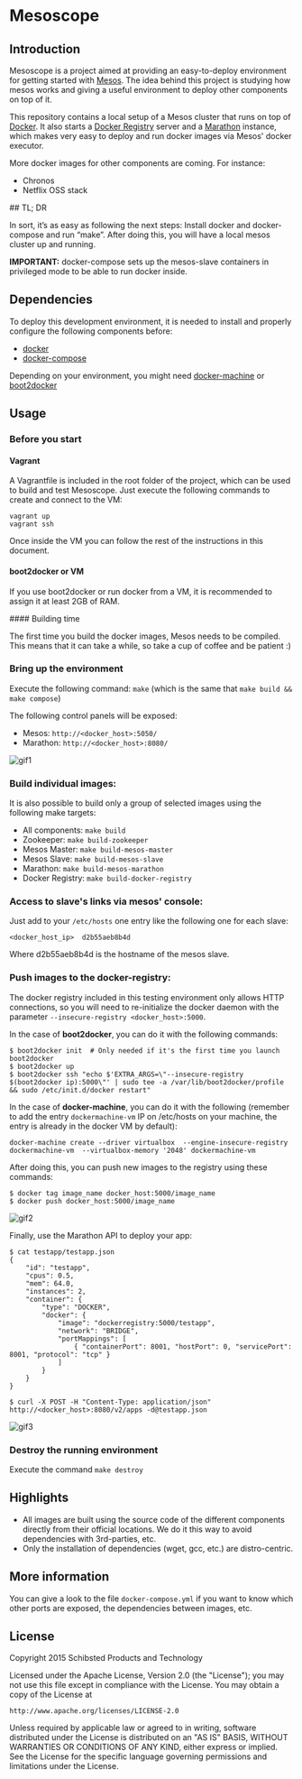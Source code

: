 # Mesoscope

## Introduction

Mesoscope is a project aimed at providing an easy-to-deploy environment
for getting started with [Mesos](http://mesos.apache.org/). The
idea behind this project is studying how mesos works and giving a
useful environment to deploy other components on top of it.

This repository contains a local setup of a Mesos cluster  that runs on top of
[Docker](https://www.docker.com/). It also starts a
[Docker Registry](https://docs.docker.com/registry/) server and a
[Marathon](https://mesosphere.github.io/marathon/) instance, which
makes very easy to deploy and run docker images via Mesos' docker
executor.

More docker images for other components are coming. For instance:
* Chronos
* Netflix OSS stack


## TL; DR

In sort, it’s as easy as following the next steps: Install docker
and docker-compose and run “make”. After doing this, you
will have a local mesos cluster up and running.

**IMPORTANT:** docker-compose sets up the mesos-slave containers
in privileged mode to be able to run docker inside.


## Dependencies

To deploy this development environment, it is needed to install and properly
configure the following components before:
* [docker](https://www.docker.com/)
* [docker-compose](https://docs.docker.com/compose/)

Depending on your environment, you might need 
[docker-machine](https://docs.docker.com/machine/) or 
[boot2docker](http://boot2docker.io)


## Usage

### Before you start

#### Vagrant

A Vagrantfile is included in the root folder of the project, which can be used
to build and test Mesoscope. Just execute the following commands to create and
connect to the VM:

```
vagrant up
vagrant ssh
```

Once inside the VM you can follow the rest of the instructions in this
document.

#### boot2docker or VM

If you use boot2docker or run docker from a VM, it is recommended to assign
it at least 2GB of RAM.

#### Building time

The first time you build the docker images, Mesos needs to be compiled. This
means that it can take a while, so take a cup of coffee and be patient :)

### Bring up the environment

Execute the following command: `make` (which is the same that `make build && make compose`)

The following control panels will be exposed:
* Mesos: `http://<docker_host>:5050/`
* Marathon: `http://<docker_host>:8080/`

![gif1](https://cloud.githubusercontent.com/assets/1223476/9304778/10b268a8-44ec-11e5-9c15-b1d630177516.gif)

### Build individual images:

It is also possible to build only a group of selected images using the
following make targets:
* All components: `make build`
* Zookeeper: `make build-zookeeper`
* Mesos Master: `make build-mesos-master`
* Mesos Slave: `make build-mesos-slave`
* Marathon: `make build-mesos-marathon`
* Docker Registry: `make build-docker-registry`

### Access to slave's links via mesos' console:

Just add to your `/etc/hosts` one entry like the following one for each slave:

```
<docker_host_ip>  d2b55aeb8b4d
```

Where d2b55aeb8b4d is the hostname of the mesos slave.

### Push images to the docker-registry:

The docker registry included in this testing environment only allows HTTP
connections, so you will need to re-initialize the docker daemon with the
parameter `--insecure-registry <docker_host>:5000`.

In the case of **boot2docker**, you can do it with the following commands:

```
$ boot2docker init  # Only needed if it's the first time you launch boot2docker
$ boot2docker up
$ boot2docker ssh "echo $'EXTRA_ARGS=\"--insecure-registry $(boot2docker ip):5000\"' | sudo tee -a /var/lib/boot2docker/profile && sudo /etc/init.d/docker restart"
```

In the case of **docker-machine**, you can do it with the following (remember
to add the entry `dockermachine-vm` IP on /etc/hosts on your machine, the entry
is already in the docker VM by default):

```
docker-machine create --driver virtualbox  --engine-insecure-registry dockermachine-vm  --virtualbox-memory '2048' dockermachine-vm
```

After doing this, you can push new images to the registry using these commands:

```
$ docker tag image_name docker_host:5000/image_name
$ docker push docker_host:5000/image_name
```

![gif2](https://cloud.githubusercontent.com/assets/1223476/9304780/1783a840-44ec-11e5-9cf9-9505c253e556.gif)

Finally, use the Marathon API to deploy your app:

```
$ cat testapp/testapp.json
{
	"id": "testapp",
	"cpus": 0.5,
	"mem": 64.0,
	"instances": 2,
	"container": {
		"type": "DOCKER",
		"docker": {
			"image": "dockerregistry:5000/testapp",
			"network": "BRIDGE",
			"portMappings": [
				{ "containerPort": 8001, "hostPort": 0, "servicePort": 8001, "protocol": "tcp" }
			]
		}
	}
}

$ curl -X POST -H "Content-Type: application/json" http://<docker_host>:8080/v2/apps -d@testapp.json
```

![gif3](https://cloud.githubusercontent.com/assets/1223476/9304784/1b6c38be-44ec-11e5-87e5-693829c410d8.gif)

### Destroy the running environment

Execute the command `make destroy`

## Highlights

* All images are built using the source code of the different components
  directly from their official locations. We do it this way to avoid
  dependencies with 3rd-parties, etc.
* Only the installation of dependencies (wget, gcc, etc.) are distro-centric.

## More information

You can give a look to the file `docker-compose.yml` if you want to know which
other ports are exposed, the dependencies between images, etc.

## License

Copyright 2015 Schibsted Products and Technology

Licensed under the Apache License, Version 2.0 (the "License");
you may not use this file except in compliance with the License.
You may obtain a copy of the License at

	http://www.apache.org/licenses/LICENSE-2.0

Unless required by applicable law or agreed to in writing, software
distributed under the License is distributed on an "AS IS" BASIS,
WITHOUT WARRANTIES OR CONDITIONS OF ANY KIND, either express or implied.
See the License for the specific language governing permissions and
limitations under the License.

